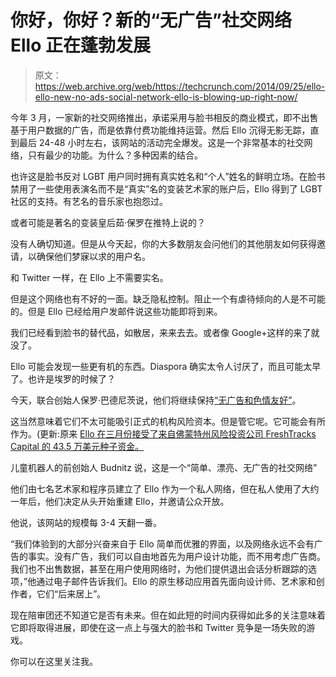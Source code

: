# 你好，你好？新的“无广告”社交网络 Ello 正在蓬勃发展

> 原文：<https://web.archive.org/web/https://techcrunch.com/2014/09/25/ello-ello-new-no-ads-social-network-ello-is-blowing-up-right-now/>

今年 3 月，一家新的社交网络推出，承诺采用与脸书相反的商业模式，即不出售基于用户数据的广告，而是依靠付费功能维持运营。然后 Ello 沉得无影无踪，直到最后 24-48 小时左右，该网站的活动完全爆发。这是一个非常基本的社交网络，只有最少的功能。为什么？多种因素的结合。

也许这是脸书反对 LGBT 用户同时拥有真实姓名和“个人”姓名的鲜明立场。在脸书禁用了一些使用表演名而不是“真实”名的变装艺术家的账户后，Ello 得到了 LGBT 社区的支持。有艺名的音乐家也抱怨过。

或者可能是著名的变装皇后茹·保罗在推特上说的？

没有人确切知道。但是从今天起，你的大多数朋友会问他们的其他朋友如何获得邀请，以确保他们梦寐以求的用户名。

和 Twitter 一样，在 Ello 上不需要实名。

但是这个网络也有不好的一面。缺乏隐私控制。阻止一个有虐待倾向的人是不可能的。但是 Ello 已经给用户发邮件说这些功能即将到来。

我们已经看到脸书的替代品，如散居，来来去去。或者像 Google+这样的来了就没了。

Ello 可能会发现一些更有机的东西。Diaspora 确实太令人讨厌了，而且可能太早了。也许是埃罗的时候了？

今天，联合创始人保罗·巴德尼茨说，他们将继续保持[“无广告和色情友好”](https://web.archive.org/web/20230322232859/http://betabeat.com/2014/09/ello-will-remain-ad-free-and-porn-friendly-says-founder/)。

这当然意味着它们不太可能吸引正式的机构风险资本。但是管它呢。它可能会有所作为。(更新:原来 [Ello 在三月份接受了来自佛蒙特州风险投资公司 FreshTracks Capital 的 43.5 万美元种子资金。](https://web.archive.org/web/20230322232859/https://ello.co/waxpancake/post/oy73kFfDdhOPh8Jv9z9pFA)

儿童机器人的前创始人 Budnitz 说，这是一个“简单、漂亮、无广告的社交网络”

他们由七名艺术家和程序员建立了 Ello 作为一个私人网络，但在私人使用了大约一年后，他们决定从头开始重建 Ello，并邀请公众开放。

他说，该网站的规模每 3-4 天翻一番。

“我们体验到的大部分兴奋来自于 Ello 简单而优雅的界面，以及网络永远不会有广告的事实。没有广告，我们可以自由地首先为用户设计功能，而不用考虑广告商。我们也不出售数据，甚至在用户使用网络时，为他们提供退出会话分析跟踪的选项，”他通过电子邮件告诉我们。Ello 的原生移动应用首先面向设计师、艺术家和创作者，它们“后来居上”。

现在陪审团还不知道它是否有未来。但在如此短的时间内获得如此多的关注意味着它即将取得进展，即使在这一点上与强大的脸书和 Twitter 竞争是一场失败的游戏。

你可以在这里关注我。